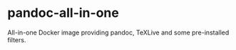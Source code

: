 # pandoc-all-in-one

All-in-one Docker image providing pandoc, TeXLive and some pre-installed filters.
